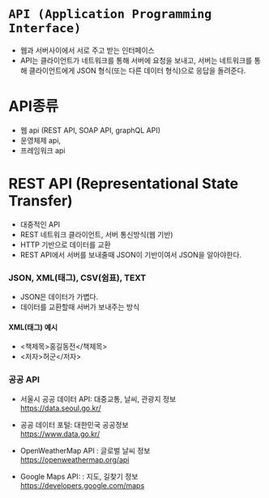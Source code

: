 # `API (Application Programming Interface)`

- 웹과 서버사이에서 서로 주고 받는 인터페이스
- API는 클라이언트가 네트워크를 통해 서버에 요청을 보내고, 서버는 네트워크를 통해 클라이언트에게 JSON 형식(또는 다른 데이터 형식)으로 응답을 돌려준다.

# API종류

- 웹 api (REST API, SOAP API, graphQL API)
- 운영체제 api,
- 프레임워크 api

# REST API (Representational State Transfer)

- 대중적인 API
- REST 네트워크 클라이언트, 서버 통신방식(웹 기반)
- HTTP 기반으로 데이터를 교환
- REST API에서 서버를 보내줄때 JSON이 기반이여서 JSON을 알아야한다.

### JSON, XML(태그), CSV(쉼표), TEXT

- JSON은 데이터가 가볍다.
- 데이터를 교환할때 서버가 보내주는 방식

#### XML(태그) 예시

- <책제목>홍길동전</책제목>
- <저자>허군</저자>

### 공공 API

- 서울시 공공 데이터 API: 대중교통, 날씨, 관광지 정보<br> https://data.seoul.go.kr/

- 공공 데이터 포털: 대한민국 공공정보<br> https://www.data.go.kr/

- OpenWeatherMap API : 글로벌 날씨 정보 <br>https://openweathermap.org/api

- Google Maps API: : 지도, 길찾기 정보 <br> https://developers.google.com/maps
